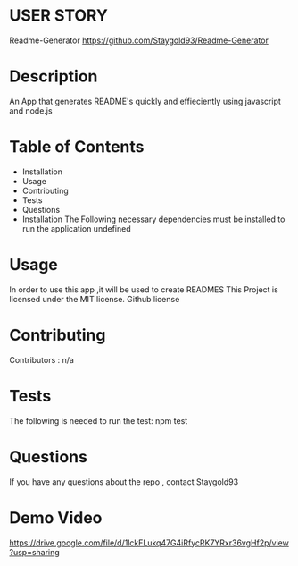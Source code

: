 

# USER STORY
Readme-Generator
https://github.com/Staygold93/Readme-Generator

 # Description
An App that generates README's quickly and effieciently using javascript and node.js

# Table of Contents
* Installation
* Usage
* Contributing
* Tests
* Questions
* Installation
The Following necessary dependencies must be installed to run the application undefined

# Usage
In order to use this app ,it will be used to create READMES This Project is licensed under the MIT license. Github license

# Contributing
Contributors : n/a

# Tests
The following is needed to run the test: npm test

# Questions
If you have any questions about the repo , contact Staygold93

# Demo Video 
https://drive.google.com/file/d/1lckFLukq47G4iRfycRK7YRxr36vgHf2p/view?usp=sharing 


